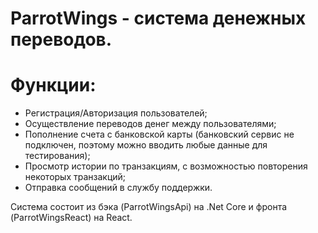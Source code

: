 # ParrotWings - система денежных переводов.

# Функции:
- Регистрация/Авторизация пользователей;
- Осуществление переводов денег между пользователями;
- Пополнение счета с банковской карты (банковский сервис не подключен, поэтому можно вводить любые данные для тестирования);
- Просмотр истории по транзакциям, с возможностью повторения некоторых транзакций;
- Отправка сообщений в службу поддержки.

Система состоит из бэка (ParrotWingsApi) на .Net Core и фронта (ParrotWingsReact) на React.
